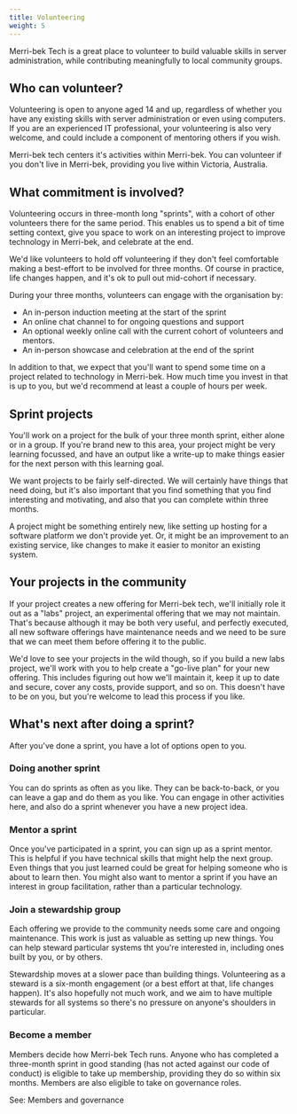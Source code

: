 ```yaml
---
title: Volunteering
weight: 5
---
```


Merri-bek Tech is a great place to volunteer to build valuable skills in server administration, while contributing meaningfully to local community groups.

## Who can volunteer?

Volunteering is open to anyone aged 14 and up, regardless of whether you have any existing skills with server administration or even using computers. If you are an experienced IT professional, your volunteering is also very welcome, and could include a component of mentoring others if you wish.

Merri-bek tech centers it's activities within Merri-bek. You can volunteer if you don't live in Merri-bek, providing you live within Victoria, Australia.

## What commitment is involved?

Volunteering occurs in three-month long "sprints", with a cohort of other volunteers there for the same period. This enables us to spend a bit of time setting context, give you space to work on an interesting project to improve technology in Merri-bek, and celebrate at the end.

We'd like volunteers to hold off volunteering if they don't feel comfortable making a best-effort to be involved for three months. Of course in practice, life changes happen, and it's ok to pull out mid-cohort if necessary.

During your three months, volunteers can engage with the organisation by:

* An in-person induction meeting at the start of the sprint
* An online chat channel to for ongoing questions and support
* An optional weekly online call with the current cohort of volunteers and mentors.
* An in-person showcase and celebration at the end of the sprint

In addition to that, we expect that you'll want to spend some time on a project related to technology in Merri-bek. How much time you invest in that is up to you, but we'd recommend at least a couple of hours per week.

## Sprint projects

You'll work on a project for the bulk of your three month sprint, either alone or in a group. If you're brand new to this area, your project might be very learning focussed, and have an output like a write-up to make things easier for the next person with this learning goal.

We want projects to be fairly self-directed. We will certainly have things that need doing, but it's also important that you find something that you find interesting and motivating, and also that you can complete within three months.

A project might be something entirely new, like setting up hosting for a software platform we don't provide yet. Or, it might be an improvement to an existing service, like changes to make it easier to monitor an existing system.

## Your projects in the community

If your project creates a new offering for Merri-bek tech, we'll initially role it out as a "labs" project, an experimental offering that we may not maintain. That's because although it may be both very useful, and perfectly executed, all new software offerings have maintenance needs and we need to be sure that we can meet them before offering it to the public.

We'd love to see your projects in the wild though, so if you build a new labs project, we'll work with you to help create a "go-live plan" for your new offering. This includes figuring out how we'll maintain it, keep it up to date and secure, cover any costs, provide support, and so on. This doesn't have to be on you, but you're welcome to lead this process if you like.

## What's next after doing a sprint?

After you've done a sprint, you have a lot of options open to you.

### Doing another sprint

You can do sprints as often as you like. They can be back-to-back, or you can leave a gap and do them as you like. You can engage in other activities here, and also do a sprint whenever you have a new project idea.

### Mentor a sprint

Once you've participated in a sprint, you can sign up as a sprint mentor. This is helpful if you have technical skills that might help the next group. Even things that you just learned could be great for helping someone who is about to learn then. You might also want to mentor a sprint if you have an interest in group facilitation, rather than a particular technology.

### Join a stewardship group

Each offering we provide to the community needs some care and ongoing maintenance. This work is just as valuable as setting up new things. You can help steward particular systems tht you're interested in, including ones built by you, or by others.

Stewardship moves at a slower pace than building things. Volunteering as a steward is a six-month engagement (or a best effort at that, life changes happen). It's also hopefully not much work, and we aim to have multiple stewards for all systems so there's no pressure on anyone's shoulders in particular.

### Become a member

Members decide how Merri-bek Tech runs. Anyone who has completed a three-month sprint in good standing (has not acted against our code of conduct) is eligible to take up membership, providing they do so within six months. Members are also eligible to take on governance roles.

See: Members and governance
